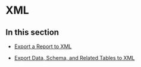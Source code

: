 
# XML

## In this section


-  [Export a Report to XML](7e746a40-6227-1481-f631-702c3cf42d0f.md)
    
-  [Export Data, Schema, and Related Tables to XML](4f84813a-bc39-ac03-f04f-624f74eed190.md)
    
